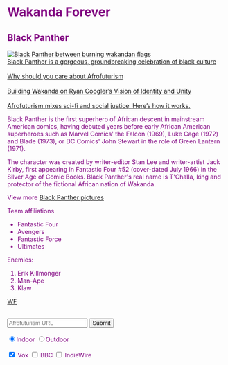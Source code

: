 <!DOCTYPE html>
<html>
<!-- Introduction-to-Basic-CSS-->
<head>
<h1 id= "Wakanda forever"> Wakanda Forever
</h1>
</head>
 
 <body>
 <style> 
 html {color: purple;}
 </style>
<h2>Black Panther
</h2>
<main>
 
  <a href="#"> <img src="https://pixel.nymag.com/imgs/daily/vulture/2018/02/01/black-panther/lede.w700.h700.jpg" alt="Black Panther between burning wakandan flags"> </a> 
  <br>
  <a href="https://www.vox.com/culture/2018/2/23/17028826/black-panther-wakanda-culture-marvel"> Black Panther is a gorgeous, groundbreaking celebration of black culture</a> </br>
  <br>
  <a href="https://www.bbc.com/news/av/world-africa-46308054/why-should-black-people-care-about-afrofuturism"> Why should you care about Afrofuturism</a> </br>
  <br>
  <a href="https://www.indiewire.com/2018/12/black-panther-production-design-wakanda-ryan-coogler-oscars-1202026404/"> Building Wakanda on Ryan Coogler’s Vision of Identity and Unity</a>
  </br>
  <br>
  <a href="https://www.youtube.com/watch?v=jlPwTMMhGGI"> Afrofuturism mixes sci-fi and social justice. Here’s how it works.</a>
  </br>
         
  <p>Black Panther is the first superhero of African descent in mainstream American comics, having debuted years before early      African American superheroes such as Marvel Comics' the Falcon (1969), Luke Cage (1972) and Blade (1973), or DC Comics' John    Stewart in the role of Green Lantern (1971).</p>
  
  <p>The character was        created by writer-editor Stan Lee and writer-artist Jack Kirby, first appearing in Fantastic Four #52 (cover-dated July        1966) in the Silver Age of Comic Books. Black Panther's real name is T'Challa, king and protector of the fictional African      nation of Wakanda.</p>
  
  <p> View more <a target="_blank" href="https://br.pinterest.com/hleefranks/black-panther-marvel/">Black Panther pictures</a></p>
  <div>
  <p>Team affiliations</p>
  
  <ul>
    <li>Fantastic Four</li>
    <li> Avengers</li>
    <li>Fantastic Force</li>
    <li>Ultimates</li>
  </ul>
  
  <p>Enemies:</p>

  <ol>   
      <li>Erik Killmonger</li>
      <li>Man-Ape</li>
      <li>Klaw</li>
  </ol>
  
  </div>
  
  <a href="#"></a>
  
  <a href = "#wakanda forever"> WF</a>
  <br>
  <div>
<form action="/submit-afrofuturist-picture">
<br>
<input type="text" required placeholder="Afrofuturism URL"> 
<button type="submit">Submit
</button>
</br>
 <br>
 <label for="indoor"> 
 <input id="indoor" type="radio" name="indoor-outdoor"checked>Indoor 
 </label>
 
 <label for="outdoor"> 
 <input id="outdoor" type="radio" name="indoor-outdoor">Outdoor 
 </label>
 </br>
<br>
 <label for="Vox's">
 <input id="Vox's" type="checkbox" name="Links liked" checked> Vox
 </label>

 <label for="bbc's">
 <input id="bbc's" type="checkbox" name="Links liked"> BBC
 </label>

 <label for="Indiewire's">
 <input id="Indiewire's" type="checkbox" name="Links liked"> IndieWire
 </label>
 </br>
</form>
</div>
 <!--That form isn't showing in the preview. I need to make a pull request or an issue... I just need some help.--> </br>
</main>
</body>
</html>
